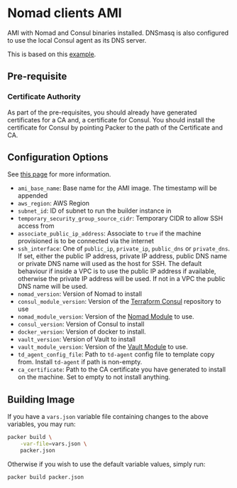 # Nomad clients AMI

AMI with Nomad and Consul binaries installed. DNSmasq is also configured to use the local
Consul agent as its DNS server.

This is based on this
[example](https://github.com/hashicorp/terraform-aws-nomad/tree/master/examples/nomad-consul-ami).

## Pre-requisite

### Certificate Authority

As part of the pre-requisites, you should already have generated certificates for a CA and,
a certificate for Consul. You should install the certificate for Consul by pointing Packer to the
path of the Certificate and CA.

## Configuration Options

See [this page](https://www.packer.io/docs/templates/user-variables.html) for more information.

- `ami_base_name`: Base name for the AMI image. The timestamp will be appended
- `aws_region`: AWS Region
- `subnet_id`: ID of subnet to run the builder instance in
- `temporary_security_group_source_cidr`: Temporary CIDR to allow SSH access from
- `associate_public_ip_address`: Associate to `true` if the machine provisioned is to be connected
  via the internet
- `ssh_interface`: One of `public_ip`, `private_ip`, `public_dns` or `private_dns`. If set, either
  the public IP address, private IP address, public DNS name or private DNS name will used as the
  host for SSH. The default behaviour if inside a VPC is to use the public IP address if available,
  otherwise the private IP address will be used. If not in a VPC the public DNS name will be used.
- `nomad_version`: Version of Nomad to install
- `consul_module_version`: Version of the
  [Terraform Consul](https://github.com/hashicorp/terraform-aws-consul) repository to use
- `nomad_module_version`: Version of the
  [Nomad Module](https://github.com/hashicorp/terraform-aws-nomad) to use.
- `consul_version`: Version of Consul to install
- `docker_version`: Version of docker to install.
- `vault_version`: Version of Vault to install
- `vault_module_version`: Version of the
  [Vault Module](https://github.com/hashicorp/terraform-aws-vault) to use.
- `td_agent_config_file`: Path to `td-agent` config file to template copy from. Install `td-agent`
  if path is non-empty.
- `ca_certificate`: Path to the CA certificate you have generated to install on the machine. Set to
  empty to not install anything.

## Building Image

If you have a `vars.json` variable file containing changes to the above variables, you may run:

```bash
packer build \
    -var-file=vars.json \
    packer.json
```

Otherwise if you wish to use the default variable values, simply run:

```bash
packer build packer.json
```
